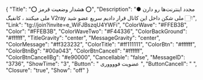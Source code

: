 {
"Title": "⭕️  هشدار وضعیت قرمز  ⭕️",
"Description": "● مجدد اینترنت‌ها رو دارن ملی میکنند ، کانفیگ V2ray ملی شکن داخل این کانال قرار دادیم سریع عضو شید 👇🏻",
"Link": "tg://join?invite=e_WiFJBszqU4YWFi",
"ColorWave": "#FFEB3B",
"Color": "#FFEB3B",
"ColorWaveTwo": "#F44336",
"ColorBackGround": "#ffffff",
"TitleGravity": "center",
"MessageGravity": "center",
"ColorMessage": "#ff323232",
"ColorTitle": "#ff111111",
"ColorBtn": "#ffffff",
"ColorBtnBg": "#00a043",
"ColorBtnCancell": "#ffffff",
"ColorBtnCancellBg": "#e90000",
"Cancellable": "false",
"MessageID": "3736",
"ShowTime": "3",
"Button": " عضویت فووووری ",
"ButtonCancell": "  ",
"Closure": "true",
"Show": "off"
}
